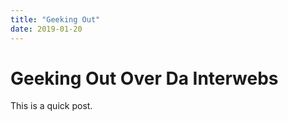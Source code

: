 ```yaml
---
title: "Geeking Out"
date: 2019-01-20
---
```


# Geeking Out Over Da Interwebs

This is a quick post.

